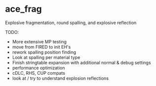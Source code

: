 ace_frag
========

Explosive fragmentation, round spalling, and explosive reflection

TODO:
- More extensive MP testing
- move from FIRED to init EH's
- rework spalling position finding
- Look at spalling per material type
- Finish stringtable expansion with additional normal & debug settings
- performance optimization
- cDLC, RHS, CUP compats
- look at / try to understand explosion reflections
